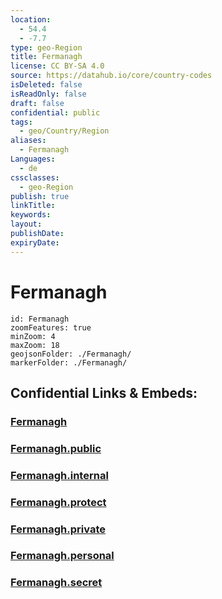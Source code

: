 ```yaml
---
location:
  - 54.4
  - -7.7
type: geo-Region
title: Fermanagh
license: CC BY-SA 4.0
source: https://datahub.io/core/country-codes
isDeleted: false
isReadOnly: false
draft: false
confidential: public
tags:
  - geo/Country/Region
aliases:
  - Fermanagh
Languages:
  - de
cssclasses:
  - geo-Region
publish: true
linkTitle:
keywords:
layout:
publishDate:
expiryDate:
---
```


# Fermanagh

```leaflet
id: Fermanagh
zoomFeatures: true 
minZoom: 4 
maxZoom: 18
geojsonFolder: ./Fermanagh/
markerFolder: ./Fermanagh/
```


## Confidential Links & Embeds: 

### [Fermanagh](/_Standards/Earth/Continent/Europe/Europe~North/UK/Ireland~North/counties~Ireland~North/Fermanagh_and_Omagh/cities~FermanaghandOmagh/Fermanagh.md) 

### [Fermanagh.public](/_public/Earth/Continent/Europe/Europe~North/UK/Ireland~North/counties~Ireland~North/Fermanagh_and_Omagh/cities~FermanaghandOmagh/Fermanagh.public.md) 

### [Fermanagh.internal](/_internal/Earth/Continent/Europe/Europe~North/UK/Ireland~North/counties~Ireland~North/Fermanagh_and_Omagh/cities~FermanaghandOmagh/Fermanagh.internal.md) 

### [Fermanagh.protect](/_protect/Earth/Continent/Europe/Europe~North/UK/Ireland~North/counties~Ireland~North/Fermanagh_and_Omagh/cities~FermanaghandOmagh/Fermanagh.protect.md) 

### [Fermanagh.private](/_private/Earth/Continent/Europe/Europe~North/UK/Ireland~North/counties~Ireland~North/Fermanagh_and_Omagh/cities~FermanaghandOmagh/Fermanagh.private.md) 

### [Fermanagh.personal](/_personal/Earth/Continent/Europe/Europe~North/UK/Ireland~North/counties~Ireland~North/Fermanagh_and_Omagh/cities~FermanaghandOmagh/Fermanagh.personal.md) 

### [Fermanagh.secret](/_secret/Earth/Continent/Europe/Europe~North/UK/Ireland~North/counties~Ireland~North/Fermanagh_and_Omagh/cities~FermanaghandOmagh/Fermanagh.secret.md)

